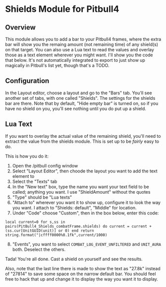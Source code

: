 Shields Module for Pitbull4
===========================

Overview
--------

This module allows you to add a bar to your Pitbull4 frames, where the extra bar will show you the remaing amount (not remaining time) of any shield(s) on that target.  You can also use a Lua text to read the values and overlay those as a text element wherever you might want.  I'll show you the code that below.  It's not automatically integrated to export to just show up magically in Pitbull's list yet, though that's a TODO.

Configuration
-------------
In the Layout editor, choose a layout and go to the "Bars" tab.  You'll see another set of tabs, with one called "Shields".  The settings for the shields bar are there.  Note that by default, "Hide empty bar" is turned on, so if you have no shield on you, you'll see nothing until you do put up a shield.


Lua Text
--------
If you want to overlay the actual value of the remaining shield, you'll need to extract the value from the shields module.  This is set up to be *fairly* easy to do.

This is how you do it:

1. Open the /pitbull config window
2. Select "Layout Editor", then choode the layout you want to add the text element to
3. Select the "Texts" tab
4. In the "New text" box, type the name you want your text field to be called; anything you want.  I use "ShieldAmount" without the quotes
5. "Type" should be "Lua texts"
6. "Attach to" wherever you want it to show up, configure it to look the way you want.  I attach to "Shields: default", "Middle" for location.
7. Under "Code" choose "Custom", then in the box below, enter this code:

`
    local current=0
    for s,ss in pairs(PitBull4_Shields_combatFrame.shields) do
      current = current + (ss.cur[UnitGUID(unit)] or 0)
    end
    return string.format("|cffff0000%0.1fk",current/1000)
`

8. "Events", you want to select `COMBAT_LOG_EVENT_UNFILTERED` and `UNIT_AURA` both.  Deselect the others.

Tada!  You're all done.  Cast a shield on yourself and see the results.

Also, note that the last line there is made to show the text as "27.8k" instead of "27814" to save some space on the narrow default bar.  You should feel free to hack that up and change it to display the way you want it to display.
